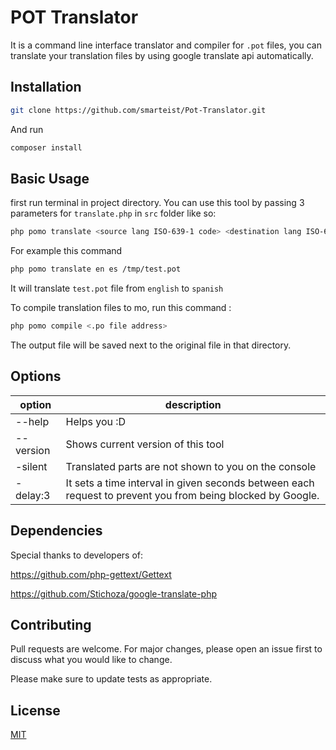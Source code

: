 # POT Translator

It is a command line interface translator and compiler for ```.pot``` files, you can translate your translation files 
by using google translate api automatically.  

## Installation

```bash
git clone https://github.com/smarteist/Pot-Translator.git
```
And run 
```bash
composer install
```


## Basic Usage
first run terminal in project directory.
You can use this tool by passing 3 parameters for ```translate.php``` in ```src``` folder like so:
```bash
php pomo translate <source lang ISO-639-1 code> <destination lang ISO-639-1 code> <.pot file address>
```
For example this command
```bash
php pomo translate en es /tmp/test.pot
```
It will translate ```test.pot``` file from ```english``` to ```spanish```

To compile translation files to mo, run this command :
```bash
php pomo compile <.po file address>
```
The output file will be saved next to the original file in that directory.

## Options
|option     | description |
|-----------|-------------|
|--help     |Helps you :D |
|--version  |Shows current version of this tool  |
|-silent    |Translated parts are not shown to you on the console  |
|-delay:3   |It sets a time interval in given seconds between each request to prevent you from being blocked by Google.  |
## Dependencies
Special thanks to developers of:

https://github.com/php-gettext/Gettext

https://github.com/Stichoza/google-translate-php
## Contributing
Pull requests are welcome. For major changes, please open an issue first to discuss what you would like to change.

Please make sure to update tests as appropriate.

## License
[MIT](https://choosealicense.com/licenses/mit/)
